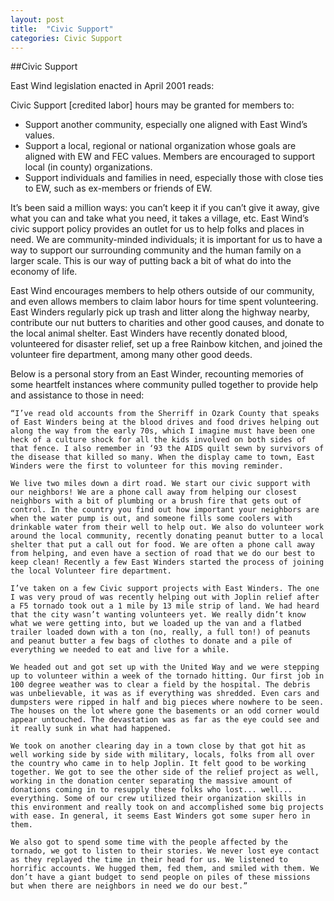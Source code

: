 ```yaml
---
layout: post
title:  "Civic Support"
categories: Civic Support
---
```


##Civic Support

East Wind legislation enacted in April 2001 reads:

Civic Support [credited labor] hours may be granted for members to:

  - Support another community, especially one aligned with East Wind’s values.
  - Support a local, regional or national organization whose goals are aligned with EW and FEC values. Members are encouraged to support local (in county) organizations.
  - Support individuals and families in need, especially those with close ties to EW, such as ex-members or friends of EW.

It’s been said a million ways: you can’t keep it if you can’t give it away, give what you can and take what you need, it takes a village, etc. East Wind’s civic support policy provides an outlet for us to help folks and places in need. We are community-minded individuals; it is important for us to have a way to support our surrounding community and the human family on a larger scale. This is our way of putting back a bit of what do into the economy of life.

East Wind encourages members to help others outside of our community, and even allows members to claim labor hours for time spent volunteering. East Winders regularly pick up trash and litter along the highway nearby, contribute our nut butters to charities and other good causes, and donate to the local animal shelter. East Winders have recently donated blood, volunteered for disaster relief, set up a free Rainbow kitchen, and joined the volunteer fire department, among many other good deeds.

Below is a personal story from an East Winder, recounting memories of some heartfelt instances where community pulled together to provide help and assistance to those in need:

    “I’ve read old accounts from the Sherriff in Ozark County that speaks of East Winders being at the blood drives and food drives helping out along the way from the early 70s, which I imagine must have been one heck of a culture shock for all the kids involved on both sides of that fence. I also remember in ‘93 the AIDS quilt sewn by survivors of the disease that killed so many. When the display came to town, East Winders were the first to volunteer for this moving reminder.
    
    We live two miles down a dirt road. We start our civic support with our neighbors! We are a phone call away from helping our closest neighbors with a bit of plumbing or a brush fire that gets out of control. In the country you find out how important your neighbors are when the water pump is out, and someone fills some coolers with drinkable water from their well to help out. We also do volunteer work around the local community, recently donating peanut butter to a local shelter that put a call out for food. We are often a phone call away from helping, and even have a section of road that we do our best to keep clean! Recently a few East Winders started the process of joining the local Volunteer fire department.
    
    I’ve taken on a few Civic support projects with East Winders. The one I was very proud of was recently helping out with Joplin relief after a F5 tornado took out a 1 mile by 13 mile strip of land. We had heard that the city wasn’t wanting volunteers yet. We really didn’t know what we were getting into, but we loaded up the van and a flatbed trailer loaded down with a ton (no, really, a full ton!) of peanuts and peanut butter a few bags of clothes to donate and a pile of everything we needed to eat and live for a while.
    
    We headed out and got set up with the United Way and we were stepping up to volunteer within a week of the tornado hitting. Our first job in 100 degree weather was to clear a field by the hospital. The debris was unbelievable, it was as if everything was shredded. Even cars and dumpsters were ripped in half and big pieces where nowhere to be seen. The houses on the lot where gone the basements or an odd corner would appear untouched. The devastation was as far as the eye could see and it really sunk in what had happened.
    
    We took on another clearing day in a town close by that got hit as well working side by side with military, locals, folks from all over the country who came in to help Joplin. It felt good to be working together. We got to see the other side of the relief project as well, working in the donation center separating the massive amount of donations coming in to resupply these folks who lost... well... everything. Some of our crew utilized their organization skills in this environment and really took on and accomplished some big projects with ease. In general, it seems East Winders got some super hero in them.
    
    We also got to spend some time with the people affected by the tornado, we got to listen to their stories. We never lost eye contact as they replayed the time in their head for us. We listened to horrific accounts. We hugged them, fed them, and smiled with them. We don’t have a giant budget to send people on piles of these missions but when there are neighbors in need we do our best.”
